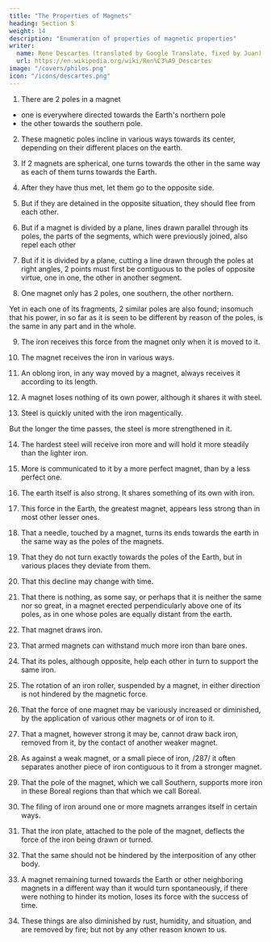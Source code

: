 ```yaml
---
title: "The Properties of Magnets"
heading: Section 5
weight: 14
description: "Enumeration of properties of magnetic properties"
writer:
  name: Rene Descartes (translated by Google Translate, fixed by Juan)
  url: https://en.wikipedia.org/wiki/Ren%C3%A9_Descartes
image: "/covers/philos.png"
icon: "/icons/descartes.png"
---
```



1. There are 2 poles in a magnet
- one is everywhere directed towards the Earth's northern pole
- the other towards the southern pole.

2. These magnetic poles incline in various ways towards its center, depending on their different places on the earth.

3. If 2 magnets are spherical, one turns towards the other in the same way as each of them turns towards the Earth.

4. After they have thus met, let them go to the opposite side.

5. But if they are detained in the opposite situation, they should flee from each other.

6. But if a magnet is divided by a plane, lines drawn parallel through its poles, the parts of the segments, which were previously joined, also repel each other

7. But if it is divided by a plane, cutting a line drawn through the poles at right angles, 2 points must first be contiguous to the poles of opposite virtue, one in one, the other in another segment.

8. One magnet only has 2 poles, one southern, the other northern.

Yet in each one of its fragments, 2 similar poles are also found; insomuch that his power, in so far as it is seen to be different by reason of the poles, is the same in any part and in the whole.

9. The iron receives this force from the magnet only when it is moved to it.

10. The magnet receives the iron in various ways.

 <!-- in which it is moved to him, he receives it in many different ways. -->

11. An oblong iron, in any way moved by a magnet, always receives it according to its length.

12. A magnet loses nothing of its own power, although it shares it with steel.

13. Steel is quickly united with the iron magentically.

But the longer the time passes, the steel is more strengthened in it.

14. The hardest steel will receive iron more and will hold it more steadily than the lighter iron.

15. More is communicated to it by a more perfect magnet, than by a less perfect one.

16. The earth itself is also strong. It shares something of its own with iron.

17. This force in the Earth, the greatest magnet, appears less strong than in most other lesser ones.

18. That a needle, touched by a magnet, turns its ends towards the earth in the same way as the poles of the magnets.

19. That they do not turn exactly towards the poles of the Earth, but in various places they deviate from them.

20. That this decline may change with time.

21. That there is nothing, as some say, or perhaps that it is neither the same nor so great, in a magnet erected perpendicularly above one of its poles, as in one whose poles are equally distant from the earth.

22. That magnet draws iron.

23. That armed magnets can withstand much more iron than bare ones.

24. That its poles, although opposite, help each other in turn to support the same iron.

25. The rotation of an iron roller, suspended by a magnet, in either direction is not hindered by the magnetic force.

26. That the force of one magnet may be variously increased or diminished, by the application of various other magnets or of iron to it.

27. That a magnet, however strong it may be, cannot draw back iron, removed from it, by the contact of another weaker magnet.

28. As against a weak magnet, or a small piece of iron, /287/ it often separates another piece of iron contiguous to it from a stronger magnet.

29. That the pole of the magnet, which we call Southern, supports more iron in these Boreal regions than that which we call Boreal.

30. The filing of iron around one or more magnets arranges itself in certain ways.

31. That the iron plate, attached to the pole of the magnet, deflects the force of the iron being drawn or turned.

32. That the same should not be hindered by the interposition of any other body.

33. A magnet remaining turned towards the Earth or other neighboring magnets in a different way than it would turn spontaneously, if there were nothing to hinder its motion, loses its force with the success of time.

34. These things are also diminished by rust, humidity, and situation, and are removed by fire; but not by any other reason known to us.
